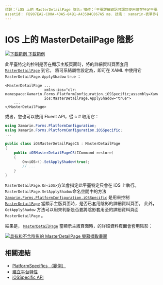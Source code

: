 ```yaml
---
標題：「iOS 上的 MasterDetailPage 陰影」描述：「平臺詳細資訊可讓您使用僅在特定平臺上提供的功能，而不需執行自訂轉譯器或效果。 本文說明如何使用 iOS 平臺特定的，以控制是否要在顯示主版頁面時，將 MasterDetailPage 的詳細資料頁面套用到它。」
assetid： FB907EA2-C00A-43A5-84B1-A43584C867A5 ms. 技術： xamarin-表單作者： davidbritch ms. author： dabritch ms. 日期：03/05/2020 否-loc： [ Xamarin.Forms ， Xamarin.Essentials ]
---
```


# <a name="masterdetailpage-shadow-on-ios"></a>IOS 上的 MasterDetailPage 陰影

[![下載範例 ](~/media/shared/download.png) 下載範例](https://docs.microsoft.com/samples/xamarin/xamarin-forms-samples/userinterface-platformspecifics)

此平臺特定的控制是否在顯示主版頁面時，將的詳細資料頁面套用 [`MasterDetailPage`](xref:Xamarin.Forms.MasterDetailPage) 到它。 將可系結屬性設定為，即可在 XAML 中使用它 `MasterDetailPage.ApplyShadow` `true` ：

```xaml
<MasterDetailPage ...
                  xmlns:ios="clr-namespace:Xamarin.Forms.PlatformConfiguration.iOSSpecific;assembly=Xamarin.Forms.Core"
                  ios:MasterDetailPage.ApplyShadow="true">
    ...
</MasterDetailPage>
```

或者，您也可以使用 Fluent API，從 c # 取用它：

```csharp
using Xamarin.Forms.PlatformConfiguration;
using Xamarin.Forms.PlatformConfiguration.iOSSpecific;
...

public class iOSMasterDetailPageCS : MasterDetailPage
{
    public iOSMasterDetailPageCS(ICommand restore)
    {
        On<iOS>().SetApplyShadow(true);
        // ...
    }
}
```

`MasterDetailPage.On<iOS>`方法會指定此平臺特定只會在 iOS 上執行。 `MasterDetailPage.SetApplyShadow`命名空間中的方法 [`Xamarin.Forms.PlatformConfiguration.iOSSpecific`](xref:Xamarin.Forms.PlatformConfiguration.iOSSpecific) 是用來控制 [`MasterDetailPage`](xref:Xamarin.Forms.MasterDetailPage) 當顯示主版頁面時，是否已套用陰影的詳細資料頁面。 此外， `GetApplyShadow` 方法可以用來判斷是否要將陰影套用至的詳細資料頁面 `MasterDetailPage` 。

結果是， [`MasterDetailPage`](xref:Xamarin.Forms.MasterDetailPage) 當顯示主版頁面時，的詳細資料頁面會套用陰影：

[![具有和不含陰影的 MasterDetailPage 螢幕擷取畫面](masterdetailpage-shadow-images/shadow.png "具有和不含陰影的 MasterDetailPage")](masterdetailpage-shadow-images/shadow-large.png#lightbox "具有和不含陰影的 MasterDetailPage")

## <a name="related-links"></a>相關連結

- [PlatformSpecifics （範例）](https://docs.microsoft.com/samples/xamarin/xamarin-forms-samples/userinterface-platformspecifics)
- [建立平台特性](~/xamarin-forms/platform/platform-specifics/index.md#creating-platform-specifics)
- [iOSSpecific API](xref:Xamarin.Forms.PlatformConfiguration.iOSSpecific)
